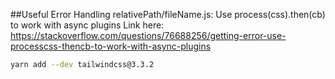 ##Useful Error Handling
relativePath/fileName.js: Use process(css).then(cb) to work with async plugins
Link here: https://stackoverflow.com/questions/76688256/getting-error-use-processcss-thencb-to-work-with-async-plugins

```bash
yarn add --dev tailwindcss@3.3.2
```

